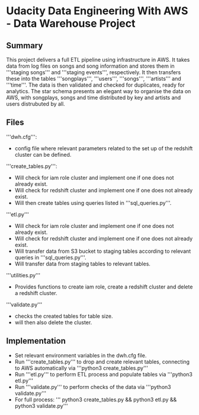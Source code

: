# Udacity Data Engineering With AWS - Data Warehouse Project

## Summary 
This project delivers a full ETL pipeline using infrastructure in AWS. It takes data from log files on songs and song information and stores them in '''staging songs''' and '''staging events''', respectively. It then transfers these into the tables '''songplays''', '''users''', '''songs''', '''artists''' and '''time'''. The data is then validated and checked for duplicates, ready for analytics. The star schema presents an elegant way to organise the data on AWS, with songplays, songs and time distributed by key and artists and users distrubuted by all. 

## Files
'''dwh.cfg''': 
- config file where relevant parameters related to the set up of the redshift cluster can be defined.

'''create_tables.py''': 
- Will check for iam role cluster and implement one if one does not already exist. 
- Will check for redshift cluster and implement one if one does not already exist.
- Will then create tables using queries listed in '''sql_queries.py'''. 

'''etl.py'''
- Will check for iam role cluster and implement one if one does not already exist. 
- Will check for redshift cluster and implement one if one does not already exist.
- Will transfer data from S3 bucket to staging tables according to relevant queries in '''sql_queries.py'''. 
- Will transfer data from staging tables to relevant tables. 

'''utilities.py'''
- Provides functions to create iam role, create a redshift cluster and delete a redshift cluster. 

'''validate.py'''
- checks the created tables for table size.
- will then also delete the cluster.

## Implementation
- Set relevant environment variables in the dwh.cfg file. 
- Run '''create_tables.py''' to drop and create relevant tables, connecting to AWS automatically via 
'''python3 create_tables.py'''
- Run '''etl.py''' to perform ETL process and populate tables via 
'''python3 etl.py'''
- Run '''validate.py''' to perform checks of the data via 
'''python3 validate.py'''
- For full process: 
''' python3 create_tables.py && python3 etl.py && python3 validate.py'''
